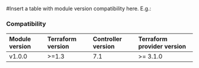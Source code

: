#Insert a table with module version compatibility here. E.g.:

### Compatibility
Module version | Terraform version | Controller version | Terraform provider version
:--- | :--- | :--- | :---
v1.0.0 | >=1.3 | 7.1 | >= 3.1.0